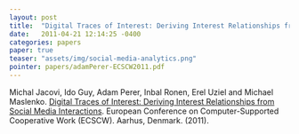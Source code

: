```yaml
---
layout: post
title:  "Digital Traces of Interest: Deriving Interest Relationships from Social Media Interactions"
date:   2011-04-21 12:14:25 -0400
categories: papers
paper: true
teaser: "assets/img/social-media-analytics.png"
pointer: papers/adamPerer-ECSCW2011.pdf
---
```

Michal Jacovi, Ido Guy, Adam Perer, Inbal Ronen, Erel Uziel and Michael Maslenko. [Digital Traces of Interest: Deriving Interest Relationships from Social Media Interactions](papers/adamPerer-ECSCW2011.pdf). European Conference on Computer-Supported Cooperative Work (ECSCW). Aarhus, Denmark. (2011). 